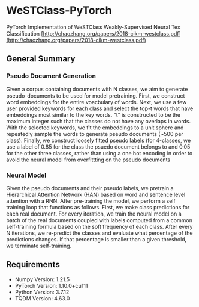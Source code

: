 # WeSTClass-PyTorch
PyTorch Implementation of WeSTClass
Weakly-Supervised Neural Tex Classification
[http://chaozhang.org/papers/2018-cikm-westclass.pdf](http://chaozhang.org/papers/2018-cikm-westclass.pdf)


## General Summary
### Pseudo Document Generation
Given a corpus containing documents with N classes, we aim to generate pseudo-documents to be used for model pretraining. First, we construct word embeddings for the entire voacbulary of words. Next, we use a few user provided keywords for each class and select the top-t words that have embeddings most similar to the key words. "t" is constructed to be the maximum integer such that the classes do not have any overlaps in words. With the selected keywords, we fit the embeddings to a unit sphere and repeatedly sample the words to generate pseudo documents (~500 per class). Finally, we construct loosely fitted pseudo labels (for 4-classes, we use a label of 0.85 for the class the psuedo document belongs to and 0.05 for the other three classes, rather than using a one hot encoding in order to avoid the neural model from overfittting on the pseudo documents

### Neural Model
Given the pseudo documents and their pseudo labels, we pretrain a Hierarchical Attention Network (HAN) based on word and sentence level attention with a RNN. After pre-training the model, we perform a self training loop that functions as follows. First, we make class predictions for each real document. For every iteration, we train the neural model on a batch of the real documents coupled with labels computed from a common self-training formula based on the soft frequency of each class. After every N iterations, we re-predict the classes and evaluate what percentage of the predictions changes. If that percentage is smaller than a given threshold, we terminate self-training.


## Requirements
- Numpy Version: 1.21.5
- PyTorch Version: 1.10.0+cu111
- Python Version: 3.7.12
- TQDM Version: 4.63.0
